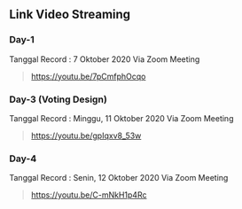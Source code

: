 ## Link Video Streaming 

### Day-1
Tanggal Record : 7 Oktober 2020
Via Zoom Meeting
> https://youtu.be/7pCmfphOcqo 

### Day-3 (Voting Design)
Tanggal Record : Minggu, 11 Oktober 2020
Via Zoom Meeting
> https://youtu.be/gpIqxv8_53w

### Day-4
Tanggal Record : Senin, 12 Oktober 2020
Via Zoom Meeting 
> https://youtu.be/C-mNkH1p4Rc
